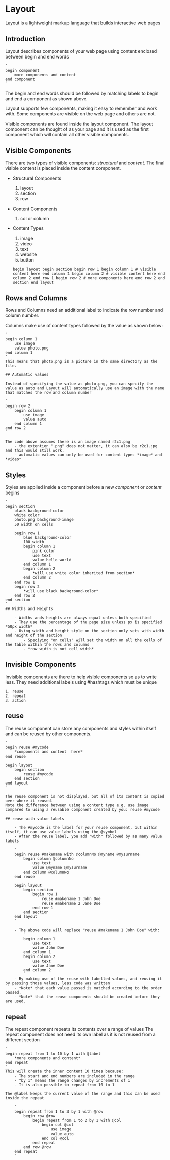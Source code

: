 # Layout

Layout is a lightweight markup language that builds interactive web pages



## Introduction 

Layout describes components of your web page using content enclosed between begin and end words

	`
	begin component
		more components and content
	end component
	`
The begin and end words should be followed by matching labels to begin and end a component as shown above.

Layout supports few components, making it easy to remember and work with. Some components are visible on the web page and others are not.

Visible components are found inside the layout component. The layout component can be thought of as your page and it is used as the first component which will contain all other visible components.

## Visible Components

There are two types of visible components: *structural* and *content*. The final visible content is placed inside the content component.


- Structural Components
	1. layout
	2. section
	3. row

- Content Components
	1. col or column

- Content Types
	1. image
	2. video
	3. text
	4. website
	5. button

	`
	begin layout
		begin section
			begin row 1
				begin column 1
					# visible content here
				end column 1
				begin column 2
					# visible content here
				end column 2
			end row 1
			begin row 2
				# more components here
			end row 2
		end section
	end layout
	`

## Rows and Columns

Rows and Columns need an additional label to indicate the row number and column number. 

Columns make use of content types followed by the value as shown below:

	`
	begin column 1
		use image
		value photo.png
	end column 1
	`
	This means that photo.png is a picture in the same directory as the file.
	
	## Automatic values
	
	Instead of specifying the value as photo.png, you can specify the value as auto and Layout will automatically use an image with the name that matches the row and column number
	
	`
	begin row 2
		begin column 1
			use image
			value auto
		end column 1
	end row 2
	`
	
	The code above assumes there is an image named r2c1.png 
		- the extention ".png" does not matter, it can also be r2c1.jpg and this would still work.
		- automatic values can only be used for content types *image* and *video*

## Styles

Styles are applied inside a component before a new *component* or *content* begins

	`
	begin section
		black background-color
		white color
		photo.png background-image
		50 width on cells
		
		begin row 1
			blue background-color
			100 width
			begin column 1
				pink color
				use text
				value hello world
			end column 1
			begin column 2
				*will use white color inherited from section*
			end column 2
		end row 1
		begin row 2
			*will use black background-color*
		end row 2
	end section
	`
	## Widths and Heights
		
		- Widths ands heights are always equal unless both specified
		- They use the percentage of the page size unless px is specified *50px width*
		- Using width and height style on the section only sets with width and height of the section 
			- Speciying "on cells" will set the width on all the cells of the table within the rows and columns
			- *row width is not cell width*
	

## Invisible Components

Invisible components are there to help visible components so as to write less.
They need additional labels using #hashtags which must be unique 

	1. reuse
	2. repeat
	3. action
	
## reuse

The reuse component can store any components and styles within itself and can be reused by other components.

	`
	begin reuse #mycode
		*components and content  here*
	end reuse
	
	begin layout
		begin section
			reuse #mycode
		end section
	end layout
	`
	
	The reuse component is not displayed, but all of its content is copied over where it reused.
	Note the difference between using a content type e.g. use image compared to using a reusable component created by you: reuse #mycode
	
	## reuse with value labels
	
		- The #mycode is the label for your reuse component, but within itself, it can use value labels using the @symbol
		- After the reuse label, you add "with" followed by as many value labels 
		
		`
		begin reuse #makename with @columnNo @myname @mysurname
			begin column @columnNo
				use text
				value @myname @mysurname
			end column @columnNo
		end reuse
		
		begin layout
			begin section
				begin row 1
					reuse #makename 1 John Doe
					reuse #makename 2 Jane Doe
				end row 1
			end section
		end layout
		`
		
		- The above code will replace "reuse #makename 1 John Doe" with:
			`
			begin column 1
				use text
				value John Doe
			end column 1
			begin column 2
				use text
				value Jane Doe
			end column 2
			`
		- By making use of the reuse with labelled values, and reusing it by passing those values, less code was written
		- *Note* that each value passed is matched according to the order passed.
		- *Note* that the reuse components should be created before they are used.

## repeat

The repeat component repeats its contents over a range of values
The repeat component does not need its own label as it is not reused from a different section 
	
	`
	begin repeat from 1 to 10 by 1 with @label
		*more components and content*
	end repeat
	`
	This will create the inner content 10 times because:
		- The start and end numbers are included in the range
		- "by 1" means the range changes by increments of 1
		- It is also possible to repeat from 10 to 1
	
	The @label keeps the current value of the range and this can be used inside the repeat
	
		`
		begin repeat from 1 to 3 by 1 with @row
			begin row @row
				begin repeat from 1 to 2 by 1 with @col
					begin col @col
						use image
						value auto
					end col @col
				end repeat
			end row @row
		end repeat
		`
